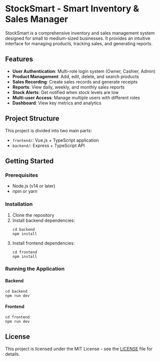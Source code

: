 # StockSmart - Smart Inventory & Sales Manager

StockSmart is a comprehensive inventory and sales management system designed for small to medium-sized businesses. It provides an intuitive interface for managing products, tracking sales, and generating reports.

## Features

- **User Authentication**: Multi-role login system (Owner, Cashier, Admin)
- **Product Management**: Add, edit, delete, and search products
- **Sales Recording**: Create sales records and generate receipts
- **Reports**: View daily, weekly, and monthly sales reports
- **Stock Alerts**: Get notified when stock levels are low
- **Multi-user Access**: Manage multiple users with different roles
- **Dashboard**: View key metrics and analytics

## Project Structure

This project is divided into two main parts:

- `frontend/`: Vue.js + TypeScript application
- `backend/`: Express + TypeScript API

## Getting Started

### Prerequisites

- Node.js (v14 or later)
- npm or yarn

### Installation

1. Clone the repository
2. Install backend dependencies:
   ```
   cd backend
   npm install
   ```
3. Install frontend dependencies:
   ```
   cd frontend
   npm install
   ```

### Running the Application

#### Backend
```
cd backend
npm run dev
```

#### Frontend
```
cd frontend
npm run dev
```

## License

This project is licensed under the MIT License - see the [LICENSE](LICENSE) file for details.